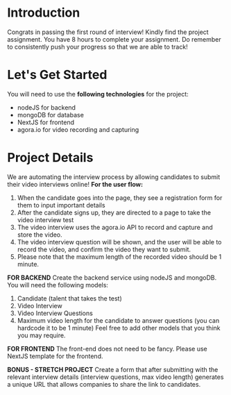 # Introduction
Congrats in passing the first round of interview! 
Kindly find the project assignment. 
You have 8 hours to complete your assignment. 
Do remember to consistently push your progress so that we are able to track! 

# Let's Get Started
You will need to use the **following technologies** for the project: 
- nodeJS for backend 
- mongoDB for database 
- NextJS for frontend
- agora.io for video recording and capturing

# Project Details
We are automating the interview process by allowing candidates to submit their video interviews online! 
**For the user flow:**
1. When the candidate goes into the page, they see a registration form for them to input important details 
2. After the candidate signs up, they are directed to a page to take the video interview test
3. The video interview uses the agora.io API to record and capture and store the video. 
4. The video interview question will be shown, and the user will be able to record the video, and confirm the video they want to submit. 
5. Please note that the maximum length of the recorded video should be 1 minute. 

**FOR BACKEND**
Create the backend service using nodeJS and mongoDB.
You will need the following models: 
1. Candidate (talent that takes the test)
2. Video Interview
3. Video Interview Questions
4. Maximum video length for the candidate to answer questions (you can hardcode it to be 1 minute)
Feel free to add other models that you think you may require. 

**FOR FRONTEND**
The front-end does not need to be fancy. 
Please use NextJS template for the frontend. 

**BONUS - STRETCH PROJECT**
Create a form that after submitting with the relevant interview details (interview questions, max video length) generates a unique URL that allows companies to share the link to candidates. 

